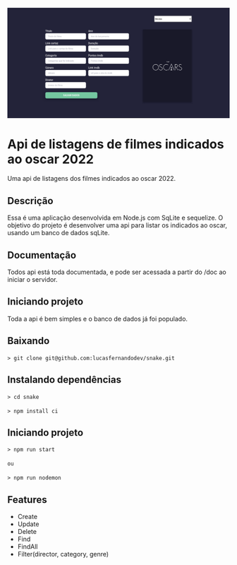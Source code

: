 ![Oscar movies api](./docs/print.png)
# Api de listagens de filmes indicados ao oscar 2022

Uma api de listagens dos filmes indicados ao oscar 2022.

## Descrição

  Essa é uma aplicação desenvolvida em Node.js com SqLite e sequelize. O objetivo do
  projeto é desenvolver uma api para listar os indicados ao oscar, usando um banco de dados sqLite.

## Documentação

  Todos api está toda documentada, e pode ser acessada a partir do /doc ao iniciar o servidor.

## Iniciando projeto

  Toda a api é bem simples e o banco de dados já foi populado.

  ## Baixando

    > git clone git@github.com:lucasfernandodev/snake.git

  ## Instalando dependências 

    > cd snake

    > npm install ci

  ## Iniciando projeto

    > npm run start

    ou

    > npm run nodemon

## Features

  - Create
  - Update
  - Delete
  - Find
  - FindAll
  - Filter(director, category, genre)

